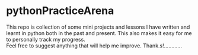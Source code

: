 # pythonPracticeArena
This repo is collection of some mini projects and lessons I have written and learnt in python both in the past and present.
This also makes it easy for me to personally track my progress.<br/>
Feel free to suggest anything that will help me improve. Thank.s!............
